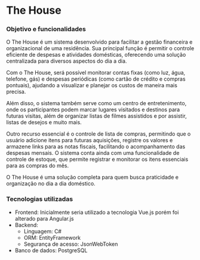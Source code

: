 # The House

### Objetivo e funcionalidades
O The House é um sistema desenvolvido para facilitar a gestão financeira e organizacional de uma residência. Sua principal função é permitir o controle eficiente de despesas e atividades domésticas, oferecendo uma solução centralizada para diversos aspectos do dia a dia.

Com o The House, será possível monitorar contas fixas (como luz, água, telefone, gás) e despesas periódicas (como cartão de crédito e compras pontuais), ajudando a visualizar e planejar os custos de maneira mais precisa.

Além disso, o sistema também serve como um centro de entretenimento, onde os participantes podem marcar lugares visitados e destinos para futuras visitas, além de organizar listas de filmes assistidos e por assistir, listas de desejos e muito mais.

Outro recurso essencial é o controle de lista de compras, permitindo que o usuário adicione itens para futuras aquisições, registre os valores e armazene links para as notas fiscais, facilitando o acompanhamento das despesas mensais. O sistema conta ainda com uma funcionalidade de controle de estoque, que permite registrar e monitorar os itens essenciais para as compras do mês.

O The House é uma solução completa para quem busca praticidade e organização no dia a dia doméstico.

### Tecnologias utilizadas
- Frontend: Inicialmente seria utilizado a tecnologia Vue.js porém foi alterado para Angular.js
- Backend:
    - Linguagem: C#
    - ORM: EntityFramework
    - Segurança de acesso: JsonWebToken
- Banco de dados: PostgreSQL

